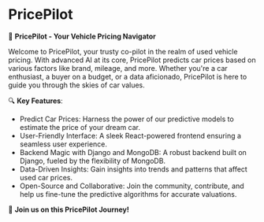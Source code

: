 # PricePilot

🚀 **PricePilot - Your Vehicle Pricing Navigator**

Welcome to PricePilot, your trusty co-pilot in the realm of used vehicle pricing. With advanced AI at its core, PricePilot predicts car prices based on various factors like brand, mileage, and more. Whether you're a car enthusiast, a buyer on a budget, or a data aficionado, PricePilot is here to guide you through the skies of car values.

🔍 **Key Features**:
- Predict Car Prices: Harness the power of our predictive models to estimate the price of your dream car.
- User-Friendly Interface: A sleek React-powered frontend ensuring a seamless user experience.
- Backend Magic with Django and MongoDB: A robust backend built on Django, fueled by the flexibility of MongoDB.
- Data-Driven Insights: Gain insights into trends and patterns that affect used car prices.
- Open-Source and Collaborative: Join the community, contribute, and help us fine-tune the predictive algorithms for accurate valuations.

🚗 **Join us on this PricePilot Journey!**
